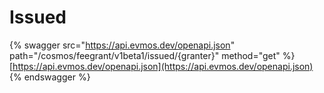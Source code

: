# Issued

{% swagger src="https://api.evmos.dev/openapi.json" path="/cosmos/feegrant/v1beta1/issued/{granter}" method="get" %}
[https://api.evmos.dev/openapi.json](https://api.evmos.dev/openapi.json)
{% endswagger %}

